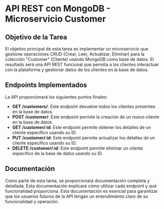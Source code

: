 # API REST con MongoDB - Microservicio Customer

## Objetivo de la Tarea

El objetivo principal de esta tarea es implementar un microservicio que gestione operaciones CRUD (Crear, Leer, Actualizar, Eliminar) para la colección "Customer" (Cliente) usando MongoDB como base de datos. El resultado será una API REST funcional que permita a los clientes interactuar con la plataforma y gestionar datos de los clientes en la base de datos.

## Endpoints Implementados

La API proporcionará los siguientes puntos finales:

- **GET /customers/**: Este endpoint devuelve todos los clientes presentes en la base de datos.
- **POST /customer/**: Este endpoint permite la creación de un nuevo cliente en la base de datos.
- **GET /customer/:id**: Este endpoint permite obtener los detalles de un cliente específico usando su ID.
- **PUT /customer/:id**: Este endpoint permite actualizar los detalles de un cliente específico usando su ID.
- **DELETE /customer/:id**: Este endpoint permite eliminar un cliente específico de la base de datos usando su ID.

## Documentación

Como parte de esta tarea, se proporcionará documentación completa y detallada. Esta documentación explicará cómo utilizar cada endpoint y qué funcionalidad proporciona. Esta documentación es esencial para garantizar que los usuarios futuros de la API tengan un entendimiento claro de su funcionalidad y operación.
